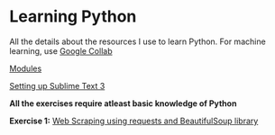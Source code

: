 # Learning Python
All the details about the resources I use to learn Python.
For machine learning, use [Google Collab](https://colab.research.google.com/)

[Modules](https://1drv.ms/w/s!ApoGskht1cyzmVlVDHbh5Vt_ihoc)

[Setting up Sublime Text 3](https://realpython.com/setting-up-sublime-text-3-for-full-stack-python-development/#themes)


**All the exercises require atleast basic knowledge of Python**

 **Exercise 1:** [Web Scraping using requests and BeautifulSoup library](https://www.dataquest.io/blog/web-scraping-tutorial-python/)


